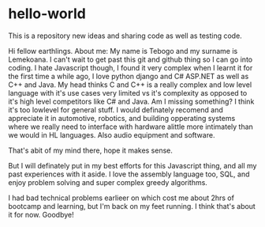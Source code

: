 # hello-world
This is a repository new ideas and sharing code as well as testing code.

Hi fellow earthlings. About me:
My name is Tebogo and my surname is Lemekoana.
I can't wait to get past this git and github thing so I can go into coding.
I hate Javascript though, I found it very complex  when I learnt it for the first time a while ago, I love python django and C# ASP.NET as well as C++ and Java. 
My head thinks C and C++ is a really complex and low level language with it's use cases very limited vs it's complexity as opposed to it's high level competitors like C# and Java. Am I missing something? I think it's too lowlevel for general stuff. I would definately recomend and appreciate it in automotive, robotics, and building opperating systems where we really need to interface with hardware alittle more intimately than we would in HL languages. Also audio equipment and software.

That's abit of my mind there, hope it makes sense.

But I will definately put in my best efforts for this Javascript thing, and all my past experiences with it aside. I love the assembly language too, SQL, and enjoy problem solving and super complex greedy algorithms. 

I had bad technical problems earlieer on which cost me about 2hrs of bootcamp and learning, but I'm back on my feet running.
I think that's about it for now.
Goodbye!
